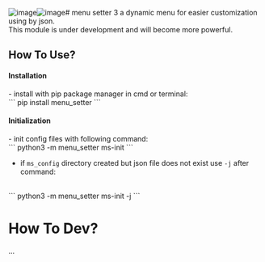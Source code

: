 ![image](https://github.com/pksenpai/MenuSetter/assets/144901752/c3fa62d9-2fc7-430d-92fa-d1ad2d90a801)![image](https://github.com/pksenpai/MenuSetter/assets/144901752/268eef10-ed75-478a-ab1e-9f8ce85081dc)# menu setter 3
a dynamic menu for easier customization using by json.
<br>
This module is under development and will become more powerful.

<h2>How To Use?</h2>
<h4>Installation</h4>
- install with pip package manager in cmd or terminal:
<br>
``` 
pip install menu_setter 
```
<br>
<h4>Initialization</h4>
- init config files with following command:
<br>
``` 
python3 -m menu_setter ms-init
```

- if `ms_config` directory created but json file does not exist use `-j` after command:
<br>
```
python3 -m menu_setter ms-init -j
```

# How To Dev?
...
